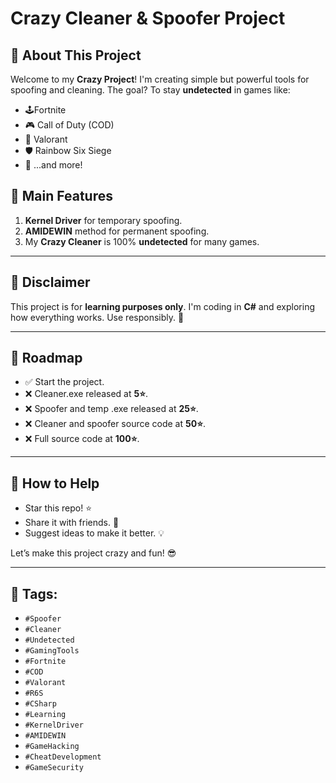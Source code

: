 # Crazy Cleaner & Spoofer Project

## 🚀 About This Project
Welcome to my **Crazy Project**! I'm creating simple but powerful tools for spoofing and cleaning. The goal? To stay **undetected** in games like:

- 🕹️Fortnite
- 🎮 Call of Duty (COD)
- 🔫 Valorant
- 🛡️ Rainbow Six Siege
- 🎲 ...and more!

## 🔑 Main Features

1. **Kernel Driver** for temporary spoofing.
2. **AMIDEWIN** method for permanent spoofing.
3. My **Crazy Cleaner** is 100% **undetected** for many games.

---

## 📜 Disclaimer
This project is for **learning purposes only**. I'm coding in **C#** and exploring how everything works. Use responsibly. 🚨

---

## 📂 Roadmap
- ✅ Start the project.
- ❌ Cleaner.exe released at **5⭐**.
- ❌ Spoofer and temp .exe released at **25⭐**.
- ❌ Cleaner and spoofer source code at **50⭐**.
- ❌ Full source code at **100⭐**.

---

## 🌟 How to Help
- Star this repo! ⭐
- Share it with friends. 📢
- Suggest ideas to make it better. 💡

Let’s make this project crazy and fun! 😎

---

## 📍 Tags:
- `#Spoofer`
- `#Cleaner`
- `#Undetected`
- `#GamingTools`
- `#Fortnite`
- `#COD`
- `#Valorant`
- `#R6S`
- `#CSharp`
- `#Learning`
- `#KernelDriver`
- `#AMIDEWIN`
- `#GameHacking`
- `#CheatDevelopment`
- `#GameSecurity`
